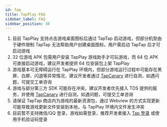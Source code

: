 ```yaml
---
id: faq
title: TapPlay FAQ
sidebar_label: FAQ
sidebar_position: 30
---
```


1. 目前 TapPlay 支持点击游戏桌面图标后通过 TapTap 启动游戏，但部分机型由于硬件限制 TapTap 无法帮助用户创建桌面图标，用户需启动 TapTap 后才可启动游戏
2. 32 位游戏 APK 包需用户安装 TapPlay 游戏助手才可玩游戏，而 64 位 APK可直接启动游戏，建议开发者提供 64 位安装包上架 TapPlay
3. 游戏基本可无障碍运行在 TapPlay 环境内，但部分游戏运行过程中可能存在黑屏、白屏、闪退等异常情况，建议开发者通过 [TapCanary](https://www.taptap.com/app/222711) 进行自测，如遇问题，可提交工单咨询
4. 游戏与部分第三方 SDK 可能存在冲突，建议开发者优先接入 TDS 提供的服务，并使用 [TapCanary](https://www.taptap.com/app/222711) 进行自测，如遇问题，可提交工单咨询
5. 请保证 TapTap 商店内为游戏的最新资源包，通过 Webview 的方式实现更新可能导致游戏更新文件安装到本地，与 TapPlay 环境内文件发生冲突
6. 目前暂不支持微信/QQ 登录，游戏如需登录，推荐开发者接入 [Tap 登录](/sdk/taptap-login/features/) 或使用手机验证码登录